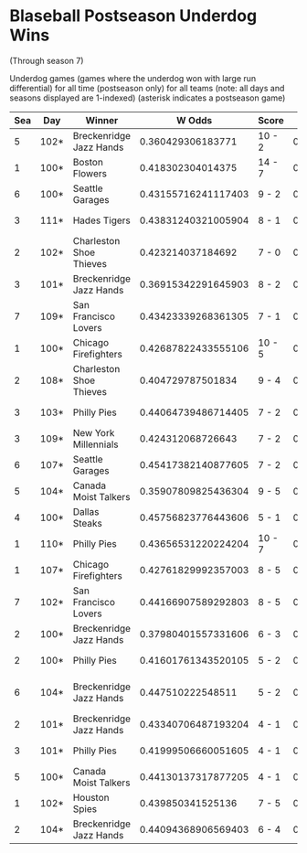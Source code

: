 # Blaseball Postseason Underdog Wins
(Through season 7)



Underdog games (games where the underdog won with large run differential) for all time (postseason only) for all teams (note: all days and seasons displayed are 1-indexed) (asterisk indicates a postseason game)


| Sea | Day | Winner | W Odds | Score | L Odds | Loser | 
| ------ |------ |------ |------ |------ |------ |------ |
| 5 | 102* | Breckenridge Jazz Hands | 0.360429306183771 | 10 - 2 | 0.639570693816228 | Hades Tigers | 
| 1 | 100* | Boston Flowers | 0.418302304014375 | 14 - 7 | 0.581697695985624 | Yellowstone Magic | 
| 6 | 100* | Seattle Garages | 0.43155716241117403 | 9 - 2 | 0.5684428375888261 | Philly Pies | 
| 3 | 111* | Hades Tigers | 0.43831240321005904 | 8 - 1 | 0.5616875967899411 | New York Millennials | 
| 2 | 102* | Charleston Shoe Thieves | 0.423214037184692 | 7 - 0 | 0.576785962815307 | Dallas Steaks | 
| 3 | 101* | Breckenridge Jazz Hands | 0.36915342291645903 | 8 - 2 | 0.6308465770835401 | Hades Tigers | 
| 7 | 109* | San Francisco Lovers | 0.43423339268361305 | 7 - 1 | 0.5657666073163861 | Baltimore Crabs | 
| 1 | 100* | Chicago Firefighters | 0.42687822433555106 | 10 - 5 | 0.573121775664448 | Dallas Steaks | 
| 2 | 108* | Charleston Shoe Thieves | 0.404729787501834 | 9 - 4 | 0.595270212498165 | Philly Pies | 
| 3 | 103* | Philly Pies | 0.44064739486714405 | 7 - 2 | 0.559352605132855 | Canada Moist Talkers | 
| 3 | 109* | New York Millennials | 0.424312068726643 | 7 - 2 | 0.575687931273356 | Hades Tigers | 
| 6 | 107* | Seattle Garages | 0.45417382140877605 | 7 - 2 | 0.5458261785912231 | Hades Tigers | 
| 5 | 104* | Canada Moist Talkers | 0.35907809825436304 | 9 - 5 | 0.640921901745636 | Breckenridge Jazz Hands | 
| 4 | 100* | Dallas Steaks | 0.45756823776443606 | 5 - 1 | 0.542431762235563 | New York Millennials | 
| 1 | 110* | Philly Pies | 0.43656531220224204 | 10 - 7 | 0.5634346877977571 | Chicago Firefighters | 
| 1 | 107* | Chicago Firefighters | 0.42761829992357003 | 8 - 5 | 0.5723817000764291 | Boston Flowers | 
| 7 | 102* | San Francisco Lovers | 0.44166907589292803 | 8 - 5 | 0.5583309241070711 | Breckenridge Jazz Hands | 
| 2 | 100* | Breckenridge Jazz Hands | 0.37980401557331606 | 6 - 3 | 0.620195984426683 | Hades Tigers | 
| 2 | 100* | Philly Pies | 0.41601761343520105 | 5 - 2 | 0.5839823865647981 | Canada Moist Talkers | 
| 6 | 104* | Breckenridge Jazz Hands | 0.447510222548511 | 5 - 2 | 0.5524897774514881 | San Francisco Lovers | 
| 2 | 101* | Breckenridge Jazz Hands | 0.43340706487193204 | 4 - 1 | 0.5665929351280671 | Hades Tigers | 
| 3 | 101* | Philly Pies | 0.41999506660051605 | 4 - 1 | 0.580004933399483 | Canada Moist Talkers | 
| 5 | 100* | Canada Moist Talkers | 0.44130137317877205 | 4 - 1 | 0.5586986268212271 | Baltimore Crabs | 
| 1 | 102* | Houston Spies | 0.439850341525136 | 7 - 5 | 0.5601496584748641 | Hades Tigers | 
| 2 | 104* | Breckenridge Jazz Hands | 0.44094368906569403 | 6 - 4 | 0.5590563109343051 | Hades Tigers | 



